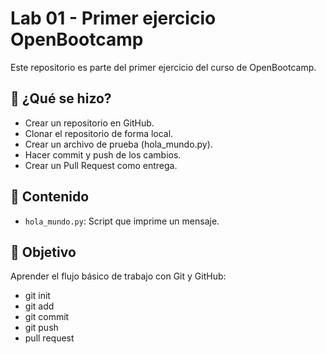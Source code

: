# Lab 01 - Primer ejercicio OpenBootcamp

Este repositorio es parte del primer ejercicio del curso de OpenBootcamp.

## 🔧 ¿Qué se hizo?

- Crear un repositorio en GitHub.
- Clonar el repositorio de forma local.
- Crear un archivo de prueba (hola_mundo.py).
- Hacer commit y push de los cambios.
- Crear un Pull Request como entrega.

## 📁 Contenido

- `hola_mundo.py`: Script que imprime un mensaje.

## 🧠 Objetivo

Aprender el flujo básico de trabajo con Git y GitHub:

- git init
- git add
- git commit
- git push
- pull request

